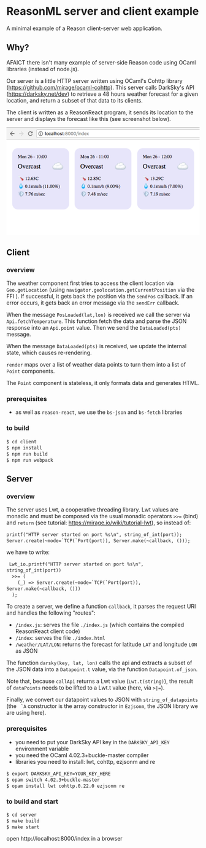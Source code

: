 # ReasonML server and client example

A minimal example of a Reason client-server web application.

## Why? 

AFAICT there isn't many example of server-side Reason code using OCaml libraries (instead of node.js). 

Our server is a little HTTP server written using OCaml's Cohttp library (https://github.com/mirage/ocaml-cohttp).
This server calls DarkSky's API (https://darksky.net/dev) to retrieve a 48 hours weather forecast for a given location, and return a subset of that data to its clients.

The client is written as a ReasonReact program, it sends its location to the server and displays the forecast like this (see screenshot below).

![screenshot](weather.png "screenshot")




## Client

### overview

The weather component first tries to access the client location via ```Geo.getLocation``` (using ```navigator.geolocation.getCurrentPosition``` via the FFI ). If successful, it gets back the position via the ```sendPos``` callback. If an error occurs, it gets back an error message via the ```sendErr``` callback.

When the message ```PosLoaded(lat,lon)``` is received we call the server via ```Api.fetchTemperature```. This function fetch the data and parse the JSON response into an ```Api.point``` value. Then we send the ```DataLoaded(pts)``` message.

When the message ```DataLoaded(pts)``` is received, we update the internal state, which causes re-rendering. 

```render``` maps over a list of weather data points to turn them into a list of ```Point``` components. 

The ```Point``` component is stateless, it only formats data and generates HTML.


### prerequisites

* as well as ```reason-react```, we use the ```bs-json``` and ```bs-fetch``` libraries

### to build

    $ cd client
    $ npm install
    $ npm run build
    $ npm run webpack

## Server 

### overview

The server uses Lwt, a cooperative threading library. Lwt values are monadic and must be composed via the usual monadic operators ```>>=``` (bind) and ```return``` (see tutorial: https://mirage.io/wiki/tutorial-lwt), so instead of:

```
printf("HTTP server started on port %s\n", string_of_int(port));
Server.create(~mode=`TCP(`Port(port)), Server.make(~callback, ()));
```

we have to write:

```
 Lwt_io.printf("HTTP server started on port %s\n", string_of_int(port))
  >>= (
    (_) => Server.create(~mode=`TCP(`Port(port)), Server.make(~callback, ()))
  );
```

To create a server, we define a function ```callback```, it parses the request URI and handles the following "routes": 

* ```/index.js```: serves the file ```./index.js``` (which contains the compiled ReasonReact client code)
* ```/index```: serves the file ```./index.html```
* ```/weather/LAT/LON```:  returns the forecast for latitude ```LAT``` and longitude ```LON``` as JSON

The function ```darsky(key, lat, lon)``` calls the api and extracts a subset of the JSON data into a ```Datapoint.t``` value, via the function ```Datapoint.of_json```.

Note that, because ```callApi``` returns a Lwt value (```Lwt.t(string)```), the result of ```dataPoints``` needs to be lifted to a Lwt.t value (here, via ```>|=```).

Finally, we convert our datapoint values to JSON with ```string_of_datapoints``` (the ``` `A``` constructor is the array constructor in ```Ezjsonm```, the JSON library we are using here).     




### prerequisites

* you need to put your DarkSky API key in the `DARKSKY_API_KEY` environment variable
* you need the OCaml 4.02.3+buckle-master compiler
* libraries you need to install: lwt, cohttp, ezjsonm and re 

```
$ export DARKSKY_API_KEY=YOUR_KEY_HERE
$ opam switch 4.02.3+buckle-master
$ opam install lwt cohttp.0.22.0 ezjsonm re
```

### to build and start

    $ cd server
    $ make build
    $ make start

open http://localhost:8000/index in a browser